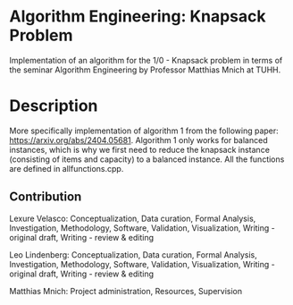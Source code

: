 # Algorithm Engineering: Knapsack Problem

Implementation of an algorithm for the 1/0 - Knapsack problem in terms of the seminar Algorithm Engineering by Professor Matthias Mnich at TUHH.

# Description
More specifically implementation of algorithm 1 from the following paper: https://arxiv.org/abs/2404.05681. Algorithm 1 only works for balanced instances, which is why we first need to reduce the knapsack instance (consisting of items and capacity) to a balanced instance. 
All the functions are defined in allfunctions.cpp. 

## Contribution

Lexure Velasco: Conceptualization, Data curation, Formal Analysis, Investigation, Methodology, Software, Validation, Visualization, Writing - original draft, Writing - review & editing

Leo Lindenberg: Conceptualization, Data curation, Formal Analysis, Investigation, Methodology, Software, Validation, Visualization, Writing - original draft, Writing - review & editing

Matthias Mnich: Project administration, Resources, Supervision



